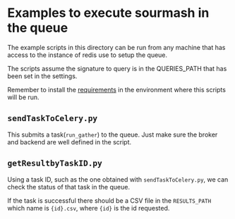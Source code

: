 Examples to execute sourmash in the queue
===

The example scripts in this directory can be run from any machine that has access to the instance
of redis use to setup the queue.

The scripts assume the signature to query is in the QUERIES_PATH that has been set in the settings.

Remember to install the [requirements](./requirements.txt) in the environment where this scripts will be run.

`sendTaskToCelery.py`
---
This submits a task(`run_gather`) to the queue. Just make sure the broker and backend are well defined in the script.

`getResultbyTaskID.py`
---
Using a task ID, such as the one obtained with `sendTaskToCelery.py`, we can check the status of that task in the queue.

If the task is successful there should be a CSV file in the `RESULTS_PATH` which name is `{id}.csv`, where `{id}` is the id requested.